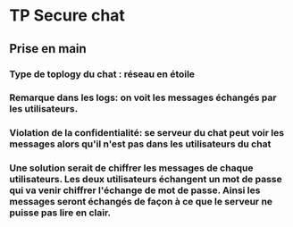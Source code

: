 # TP Secure chat

## Prise en main

### Type de toplogy du chat : réseau en étoile
### Remarque dans les logs: on voit les messages échangés par les utilisateurs.
### Violation de la confidentialité: se serveur du chat peut voir les messages alors qu'il n'est pas dans les utilisateurs du chat
### Une solution serait de chiffrer les messages de chaque utilisateurs. Les deux utilisateurs échangent un mot de passe qui va venir chiffrer l'échange de mot de passe. Ainsi les messages seront échangés de façon à ce que le serveur ne puisse pas lire en clair.